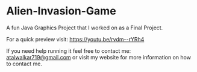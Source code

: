 # Alien-Invasion-Game

A fun Java Graphics Project that I worked on as a Final Project.  

For a quick preview visit: https://youtu.be/rvdm--rYRh4

If you need help running it feel free to contact me: atalwalkar719@gmail.com or visit my website for more information on how to contact me.
